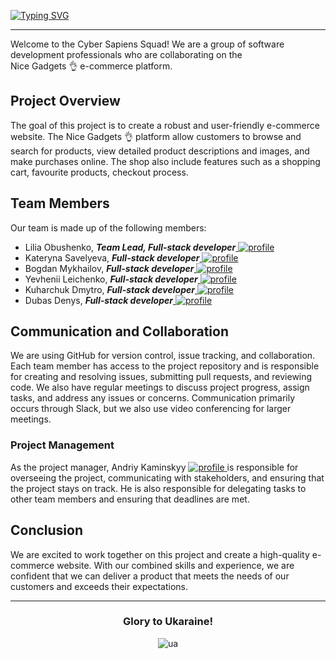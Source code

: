 <a href="https://git.io/typing-svg"><img src="https://readme-typing-svg.demolab.com?font=Fira+Code&weight=700&size=75&pause=1000&repeat=false&width=700&height=130&lines=Cyber+Sapiens+%F0%9F%94%A5" alt="Typing SVG" /></a>

---

<p>Welcome to the Cyber Sapiens Squad! We are a group of software development professionals who are collaborating on the <br/> Nice Gadgets 👌 e-commerce platform.</p>

<h2>Project Overview</h2>
  
<p>The goal of this project is to create a robust and user-friendly e-commerce website. The Nice Gadgets 👌 platform allow customers to browse and search for products, view detailed product descriptions and images, and make purchases online. The shop also include features such as a shopping cart, favourite products, checkout process.</p>

<h2>Team Members</h2>

<span>Our team is made up of the following members:</span>

<ul>
  <li>Lilia Obushenko, <em><strong>Team Lead, Full-stack developer</strong></em><a href='https://github.com/lilia-obushenko' rel='nofollow'>
<img src="https://img.shields.io/badge/Profile_link-4e93e6?style=for-the-badge&logo=Profile&logoColor=black" alt="profile">
</a></li>
  <li>Kateryna Savelyeva, <em><strong>Full-stack developer</strong></em><a href='https://github.com/ksavelyeva' rel='nofollow'>
<img src="https://img.shields.io/badge/Profile_link-4e93e6?style=for-the-badge&logo=Profile&logoColor=black" alt="profile">
</a></li>
  <li>Bogdan Mykhailov, <em><strong>Full-stack developer</strong></em><a href='https://github.com/Bogdan-Mykhailov' rel='nofollow'>
<img src="https://img.shields.io/badge/Profile_link-4e93e6?style=for-the-badge&logo=Profile&logoColor=black" alt="profile">
</a></li>
  <li>Yevhenii Leichenko, <em><strong>Full-stack developer</strong></em><a href='https://github.com/Yevhenii0536' rel='nofollow'>
<img src="https://img.shields.io/badge/Profile_link-4e93e6?style=for-the-badge&logo=Profile&logoColor=black" alt="profile">
</a></li>
  <li>Kuharchuk Dmytro, <em><strong>Full-stack developer</strong></em><a href='https://github.com/KuharchukDmytro' rel='nofollow'>
<img src="https://img.shields.io/badge/Profile_link-4e93e6?style=for-the-badge&logo=Profile&logoColor=black" alt="profile">
</a></li>
  <li>Dubas Denys, <em><strong>Full-stack developer</strong></em><a href='https://github.com/DenysDubas' rel='nofollow'>
<img src="https://img.shields.io/badge/Profile_link-4e93e6?style=for-the-badge&logo=Profile&logoColor=black" alt="profile">
</a></li>
</ul>

<h2>Communication and Collaboration</h2>

<p>We are using GitHub for version control, issue tracking, and collaboration. Each team member has access to the project repository and is responsible for creating and resolving issues, submitting pull requests, and reviewing code. We also have regular meetings to discuss project progress, assign tasks, and address any issues or concerns. Communication primarily occurs through Slack, but we also use video conferencing for larger meetings.</p>

<h3>Project Management</h3>

<p>As the project manager, Andriy Kaminskyy <a href='https://github.com/And678' rel='nofollow'>
<img src="https://img.shields.io/badge/Profile_link-4e93e6?style=for-the-badge&logo=Profile&logoColor=black" alt="profile">
</a> is responsible for overseeing the project, communicating with stakeholders, and ensuring that the project stays on track. He is also responsible for delegating tasks to other team members and ensuring that deadlines are met.</p>

<h2>Conclusion</h2>

<p>We are excited to work together on this project and create a high-quality e-commerce website. With our combined skills and experience, we are confident that we can deliver a product that meets the needs of our customers and exceeds their expectations.</p>

---

<div align='center'>

<h3>Glory to Ukaraine!</h3>
 
![ua](https://user-images.githubusercontent.com/91826635/180657972-20a1444b-d558-4823-8b13-99419fdef67b.png)

</div>

